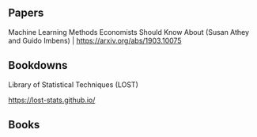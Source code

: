 ## Papers
Machine Learning Methods Economists Should Know About (Susan Athey and Guido Imbens) | https://arxiv.org/abs/1903.10075

## Bookdowns
Library of Statistical Techniques (LOST)

https://lost-stats.github.io/


## Books
